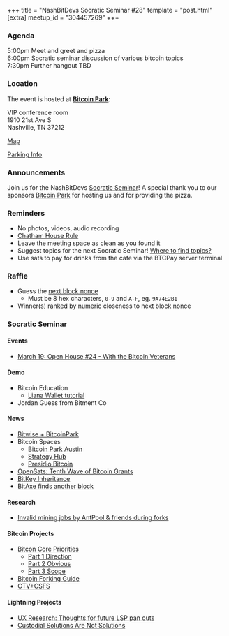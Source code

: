 +++
title = "NashBitDevs Socratic Seminar #28"
template = "post.html"
[extra]
meetup_id = "304457269"
+++

### Agenda
 
5:00pm Meet and greet and pizza  
6:00pm Socratic seminar discussion of various bitcoin topics   
7:30pm Further hangout TBD

### Location

The event is hosted at [**Bitcoin Park**](https://bitcoinpark.com):

VIP conference room   
1910 21st Ave S  
Nashville, TN  37212  

[Map](https://www.google.com/maps/place/1910+21st+Ave+S,+Nashville,+TN+37212/@36.1347819,-86.8029863,17z/data=!3m1!4b1!4m5!3m4!1s0x8864669fea1ce71d:0xdc34986293b94f39!8m2!3d36.1347819!4d-86.8007923)  

[Parking Info](/about/bitcoinpark-parking)  

### Announcements

Join us for the NashBitDevs [Socratic Seminar](/about)! A special thank you to our 
sponsors [Bitcoin Park](https://bitcoinpark.co/) for hosting us and for providing the pizza. 

### Reminders

  - No photos, videos, audio recording
  - [Chatham House Rule](https://www.chathamhouse.org/about-us/chatham-house-rule)
  - Leave the meeting space as clean as you found it
  - Suggest topics for the next Socratic Seminar! [Where to find topics?](/about/find-topics)
  - Use sats to pay for drinks from the cafe via the BTCPay server terminal

### Raffle

  - Guess the [next block nonce](https://nonce.notmandatory.org/)
    - Must be 8 hex characters, `0-9` and `A-F`, eg. `9A74E2B1`
  - Winner(s) ranked by numeric closeness to next block nonce

### Socratic Seminar

#### Events

- [March 19: Open House #24 - With the Bitcoin Veterans](https://www.meetup.com/bitcoinpark/events/304322907/)

#### Demo

- Bitcoin Education
  - [Liana Wallet tutorial](https://www.youtube.com/watch?v=JFXTY7Mi7hI)
- Jordan Guess from Bitment Co

#### News

- [Bitwise + BitcoinPark](https://x.com/bitwiseinvest/status/1900555956087357811)
- Bitcoin Spaces
  - [Bitcoin Park Austin](https://x.com/bitkite/status/1900897607683039575)
  - [Strategy Hub](https://www.strategy.com/hub)
  - [Presidio Bitcoin](https://www.presidiobitcoin.org)
- [OpenSats: Tenth Wave of Bitcoin Grants](https://opensats.org/blog/tenth-wave-of-bitcoin-grants)
- [BitKey Inheritance](https://bitkey.build/inheritance-is-live-heres-how-it-works/)
- [BitAxe finds another block](https://mempool.space/block/000000000000000000006414aea39be567cf1d5ff6cbf2d77254fe7c714b0d81)

#### Research

- [Invalid mining jobs by AntPool & friends during forks](https://b10c.me/observations/14-antpool-and-friends-invalid-mining-jobs/)

#### Bitcoin Projects

- [Bitcon Core Priorities](https://delvingbitcoin.org/t/antoine-poinsot-on-bitcoin-cores-priorities/1470)
  - [Part 1 Direction](https://antoinep.com/posts/core_project_direction/)
  - [Part 2 Obvious](https://antoinep.com/posts/stating_the_obvious/)
  - [Part 3 Scope](https://antoinep.com/posts/bitcoin_core_scope/)
- [Bitcoin Forking Guide](https://delvingbitcoin.org/t/bitcoin-forking-guide/1451)
- [CTV+CSFS](https://delvingbitcoin.org/t/ctv-csfs-can-we-reach-consensus-on-a-first-step-towards-covenants/1509)

#### Lightning Projects

- [UX Research: Thoughts for future LSP pan outs](https://stacker.news/items/896520)
- [Custodial Solutions Are Not Solutions](https://spiralbtc.substack.com/p/custodial-solutions-are-not-solutions)
